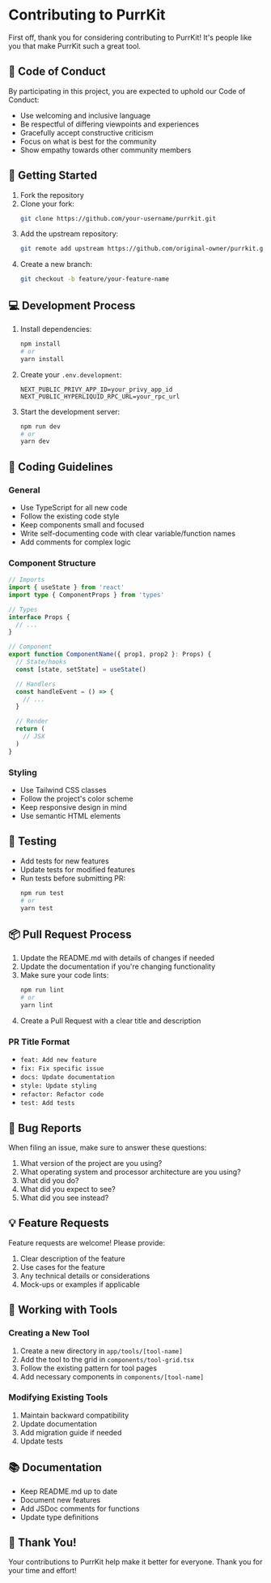 # Contributing to PurrKit

First off, thank you for considering contributing to PurrKit! It's people like you that make PurrKit such a great tool.

## 🤝 Code of Conduct

By participating in this project, you are expected to uphold our Code of Conduct:

- Use welcoming and inclusive language
- Be respectful of differing viewpoints and experiences
- Gracefully accept constructive criticism
- Focus on what is best for the community
- Show empathy towards other community members

## 🚀 Getting Started

1. Fork the repository
2. Clone your fork:
   ```bash
   git clone https://github.com/your-username/purrkit.git
   ```
3. Add the upstream repository:
   ```bash
   git remote add upstream https://github.com/original-owner/purrkit.git
   ```
4. Create a new branch:
   ```bash
   git checkout -b feature/your-feature-name
   ```

## 💻 Development Process

1. Install dependencies:
   ```bash
   npm install
   # or
   yarn install
   ```

2. Create your `.env.development`:
   ```env
   NEXT_PUBLIC_PRIVY_APP_ID=your_privy_app_id
   NEXT_PUBLIC_HYPERLIQUID_RPC_URL=your_rpc_url
   ```

3. Start the development server:
   ```bash
   npm run dev
   # or
   yarn dev
   ```

## 📝 Coding Guidelines

### General

- Use TypeScript for all new code
- Follow the existing code style
- Keep components small and focused
- Write self-documenting code with clear variable/function names
- Add comments for complex logic

### Component Structure

```typescript
// Imports
import { useState } from 'react'
import type { ComponentProps } from 'types'

// Types
interface Props {
  // ...
}

// Component
export function ComponentName({ prop1, prop2 }: Props) {
  // State/hooks
  const [state, setState] = useState()

  // Handlers
  const handleEvent = () => {
    // ...
  }

  // Render
  return (
    // JSX
  )
}
```

### Styling

- Use Tailwind CSS classes
- Follow the project's color scheme
- Keep responsive design in mind
- Use semantic HTML elements

## 🧪 Testing

- Add tests for new features
- Update tests for modified features
- Run tests before submitting PR:
  ```bash
  npm run test
  # or
  yarn test
  ```

## 📦 Pull Request Process

1. Update the README.md with details of changes if needed
2. Update the documentation if you're changing functionality
3. Make sure your code lints:
   ```bash
   npm run lint
   # or
   yarn lint
   ```
4. Create a Pull Request with a clear title and description

### PR Title Format
- `feat: Add new feature`
- `fix: Fix specific issue`
- `docs: Update documentation`
- `style: Update styling`
- `refactor: Refactor code`
- `test: Add tests`

## 🐛 Bug Reports

When filing an issue, make sure to answer these questions:

1. What version of the project are you using?
2. What operating system and processor architecture are you using?
3. What did you do?
4. What did you expect to see?
5. What did you see instead?

## 💡 Feature Requests

Feature requests are welcome! Please provide:

1. Clear description of the feature
2. Use cases for the feature
3. Any technical details or considerations
4. Mock-ups or examples if applicable

## 🔧 Working with Tools

### Creating a New Tool

1. Create a new directory in `app/tools/[tool-name]`
2. Add the tool to the grid in `components/tool-grid.tsx`
3. Follow the existing pattern for tool pages
4. Add necessary components in `components/[tool-name]`

### Modifying Existing Tools

1. Maintain backward compatibility
2. Update documentation
3. Add migration guide if needed
4. Update tests

## 📚 Documentation

- Keep README.md up to date
- Document new features
- Add JSDoc comments for functions
- Update type definitions

## 🙏 Thank You!

Your contributions to PurrKit help make it better for everyone. Thank you for your time and effort! 